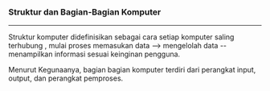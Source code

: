 ### Struktur dan Bagian-Bagian Komputer
---

 Struktur komputer didefinisikan sebagai cara setiap komputer saling terhubung
, mulai proses memasukan data --> mengelolah data --  menampilkan informasi sesuai 
keinginan pengguna.

Menurut Kegunaanya, bagian bagian komputer terdiri dari 
perangkat input, output, dan perangkat pemproses.
